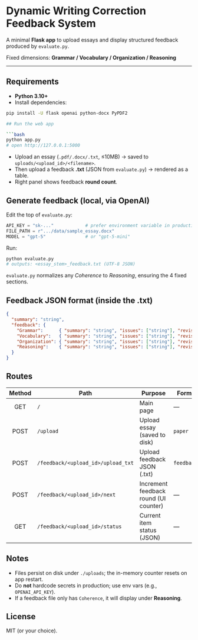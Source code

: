# Dynamic Writing Correction Feedback System

A minimal **Flask app** to upload essays and display structured feedback produced by `evaluate.py`.

Fixed dimensions: **Grammar / Vocabulary / Organization / Reasoning**

---

## **Requirements**
- **Python 3.10+**
- Install dependencies:
```bash
pip install -U flask openai python-docx PyPDF2

## Run the web app

```bash
python app.py
# open http://127.0.0.1:5000
```

- Upload an essay (`.pdf/.docx/.txt`, ≤10MB) → saved to `uploads/<upload_id>/<filename>`.
- Then upload a feedback **.txt** (JSON from `evaluate.py`) → rendered as a table.
- Right panel shows feedback **round count**.

## Generate feedback (local, via OpenAI)

Edit the top of `evaluate.py`:

```python
API_KEY = "sk-..."            # prefer environment variable in production
FILE_PATH = r".../data/sample_essay.docx"
MODEL = "gpt-5"               # or "gpt-5-mini"
```

Run:

```bash
python evaluate.py
# outputs: <essay_stem>_feedback.txt (UTF-8 JSON)
```

`evaluate.py` normalizes any *Coherence* to *Reasoning*, ensuring the 4 fixed sections.

## Feedback JSON format (inside the .txt)

```json
{
  "summary": "string",
  "feedback": {
    "Grammar":      { "summary": "string", "issues": ["string"], "revision_tips": ["string"] },
    "Vocabulary":   { "summary": "string", "issues": ["string"], "revision_tips": ["string"] },
    "Organization": { "summary": "string", "issues": ["string"], "revision_tips": ["string"] },
    "Reasoning":    { "summary": "string", "issues": ["string"], "revision_tips": ["string"] }
  }
}
```

## Routes

| Method | Path                               | Purpose                               | Form field     |
|:------:|------------------------------------|---------------------------------------|----------------|
| GET    | `/`                                | Main page                             | —              |
| POST   | `/upload`                          | Upload essay (saved to disk)          | `paper`        |
| POST   | `/feedback/<upload_id>/upload_txt` | Upload feedback JSON (.txt)           | `feedback_txt` |
| POST   | `/feedback/<upload_id>/next`       | Increment feedback round (UI counter) | —              |
| GET    | `/feedback/<upload_id>/status`     | Current item status (JSON)            | —              |

## Notes

- Files persist on disk under `./uploads`; the in-memory counter resets on app restart.
- Do **not** hardcode secrets in production; use env vars (e.g., `OPENAI_API_KEY`).
- If a feedback file only has `Coherence`, it will display under **Reasoning**.

## License

MIT (or your choice).

